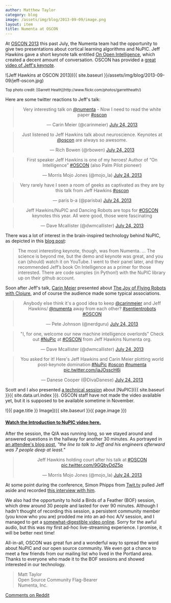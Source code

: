 ```yaml
---
author: Matthew Taylor
category: blog
image: /assets/img/blog/2013-09-09/image.png
layout: item
title: Numenta at OSCON
---
```


At [OSCON 2013](http://www.oscon.com/oscon2013) this past July, the Numenta team
had the opportunity to give two presentations about cortical learning algorithms
and NuPIC. Jeff Hawkins gave a short keynote talk entitled
[On Open Intelligence](http://www.oscon.com/oscon2013/public/schedule/speaker/130998),
which created a decent amount of conversation. OSCON has provided a
[great video of Jeff's keynote](http://www.youtube.com/watch?v=1_eT5bsS4bQ).

![Jeff Hawkins at OSCON 2013]({{ site.baseurl }}/assets/img/blog/2013-09-09/jeff-oscon.jpg)

<small>
  Top photo credit: [Garrett Heath](http://www.flickr.com/photos/garrettheath/)
</small>

Here are some twitter reactions to Jeff's talk:

<div align="center">
  <blockquote class="twitter-tweet"><p>Very interesting talk on <a href="https://twitter.com/numenta">@numenta</a> - Now I need to read the white paper <a href="https://twitter.com/search?q=%23oscon&amp;src=hash">#oscon</a></p>&mdash; Carin Meier (@carinmeier) <a href="https://twitter.com/carinmeier/statuses/360147723686649857">July 24, 2013</a></blockquote>
  <blockquote class="twitter-tweet"><p>Just listened to Jeff Hawkins talk about neuroscience. Keynotes at <a href="https://twitter.com/oscon">@oscon</a> are always so awesome.</p>&mdash; Rich Bowen (@rbowen) <a href="https://twitter.com/rbowen/statuses/360069703735050241">July 24, 2013</a></blockquote>
  <blockquote class="twitter-tweet"><p>First speaker Jeff Hawkins is one of my heroes! Author of “On Intelligence” <a href="https://twitter.com/search?q=%23OSCON&amp;src=hash">#OSCON</a> (also Palm Pilot pioneer)</p>&mdash; Morris Mojo Jones (@mojo_la) <a href="https://twitter.com/mojo_la/statuses/360065646916153344">July 24, 2013</a></blockquote>
  <blockquote class="twitter-tweet"><p>Very rarely have I seen a room of geeks as captivated as they are by this talk from Jeff Hawkins <a href="https://twitter.com/search?q=%23oscon&amp;src=hash">#oscon</a></p>&mdash; paris b-a (@parisba) <a href="https://twitter.com/parisba/statuses/360067093141520384">July 24, 2013</a></blockquote>
  <blockquote class="twitter-tweet"><p>Jeff Hawkins/NuPIC and Dancing Robots are tops for <a href="https://twitter.com/search?q=%23OSCON&amp;src=hash">#OSCON</a> keynotes this year. All were good, those were fascinating</p>&mdash; Dave Mcallister (@dwmcallister) <a href="https://twitter.com/dwmcallister/statuses/360086086329974785">July 24, 2013</a></blockquote>
</div>

There was a lot of interest in the brain-inspired technology behind NuPIC, as
depicted in this
[blog post](http://www.jeffkramer.com/2013/07/29/oscon-2013-the-source-must-flow/):

> The most interesting keynote, though, was from Numenta.  ... The science is
> beyond me, but the demo and keynote was great, and you can (should) watch it
> on YouTube.  I went to their panel later, and they recommended Jeff’s book On
> Intelligence as a primer for those interested.  There are code samples (in
> Python!) with the NuPIC library up on their github account.

Soon after Jeff's talk, [Carin Meier](https://twitter.com/carinmeier) presented
about [The Joy of Flying Robots with Clojure](http://www.oscon.com/oscon2013/public/schedule/detail/29559),
and of course the audience made some typical associations.

<div align="center">
  <blockquote class="twitter-tweet"><p>Anybody else think it&#39;s a good idea to keep <a href="https://twitter.com/carinmeier">@carinmeier</a> and Jeff Hawkins/ <a href="https://twitter.com/numenta">@numenta</a> away from each other? <a href="https://twitter.com/search?q=%23sentientrobots&amp;src=hash">#sentientrobots</a> <a href="https://twitter.com/search?q=%23OSCON&amp;src=hash">#OSCON</a></p>&mdash; Pete Johnson (@nerdguru) <a href="https://twitter.com/nerdguru/statuses/360080540759621633">July 24, 2013</a></blockquote>
  <blockquote class="twitter-tweet"><p>&quot;I, for one, welcome our new machine intelligence overlords&quot; Check out <a href="https://twitter.com/search?q=%23NuPic&amp;src=hash">#NuPic</a> at <a href="https://twitter.com/search?q=%23OSCON&amp;src=hash">#OSCON</a> from Jeff Hawkins Numenta org.</p>&mdash; Dave Mcallister (@dwmcallister) <a href="https://twitter.com/dwmcallister/statuses/360067596302819331">July 24, 2013</a></blockquote>
  <blockquote class="twitter-tweet"><p>You asked for it! Here&#39;s Jeff Hawkins and Carin Meier plotting world post-keynote domination <a href="https://twitter.com/search?q=%23NuPic&amp;src=hash">#NuPic</a> <a href="https://twitter.com/search?q=%23oscon&amp;src=hash">#oscon</a> <a href="https://twitter.com/search?q=%23numenta&amp;src=hash">#numenta</a> <a href="http://t.co/jaJOsscH6j">pic.twitter.com/jaJOsscH6j</a></p>&mdash; Danese Cooper (@DivaDanese) <a href="https://twitter.com/DivaDanese/statuses/360114769719611392">July 24, 2013</a></blockquote>
</div>

Scott and I also presented
[a technical session](http://www.oscon.com/oscon2013/public/schedule/detail/30342)
about [NuPIC]({{ site.baseurl }}{{ site.data.url.index }}). OSCON staff have not
made the video available yet, but it is supposed to be available sometime in
November.

![{{ page.title }} Image]({{ site.baseurl }}{{ page.image }})

#### <a href="http://www.youtube.com/watch?v=5r1vZ1ymrQE" rel="prettyPhoto" title="NuPIC at OSCON 2013">Watch the Introduction to NuPIC video here.</a>

After the session, the Q/A was running long, so we stayed around and answered
questions in the hallway for another 30 minutes. As portrayed in
[an attendee's blog post](http://blog.profitbricks.com/oscon-keynote-day-1-recap/),
*"the line to talk to Jeff and his engineers afterward was 7 people deep at least."*

<div align="center">
  <blockquote class="twitter-tweet"><p>Jeff Hawkins holding court after his talk at <a href="https://twitter.com/search?q=%23OSCON&amp;src=hash">#OSCON</a> <a href="http://t.co/9GQbyDdZ5p">pic.twitter.com/9GQbyDdZ5p</a></p>&mdash; Morris Mojo Jones (@mojo_la) <a href="https://twitter.com/mojo_la/statuses/360150519056044034">July 24, 2013</a></blockquote>
</div>

At some point during the conference, Simon Phipps from
[Twit.tv](http://twit.tv/floss259) pulled Jeff aside and recorded
<a href="http://www.youtube.com/watch?v=V08QmAz9MyI" rel="prettyPhoto" title="Jeff Hawkins at OSCON 2013: FLOSS 259">this interview with him</a>.

We also had the opportunity to hold a Birds of a Feather (BOF) session, which
drew around 30 people and lasted for over 90 minutes. Although I hadn't thought
of recording this session, a persistent community member (you know who you are)
prodded me into an ad-hoc A/V session, and I managed to get a
<a href="http://www.youtube.com/watch?v=Xr2Vtom3TcU" rel="prettyPhoto" title="Intelligent Computing BOF OSCON 2013 with Jeff Hawkins">somewhat-digestible video online</a>.
Sorry for the awful audio, but this was my first ad-hoc live-streaming
experience. I promise, it will be better next time!

All-in-all, OSCON was great fun and a wonderful way to spread the word about
NuPIC and our open source community. We even got a chance to meet a few friends
from our mailing list who lived in the Portland area. Thanks to everyone who
made it to the BOF sessions and showed interested in our technology.

> Matt Taylor <br/>
> Open Source Community Flag-Bearer <br/>
> Numenta, Inc.

[Comments on Reddit](http://www.reddit.com/r/MachineLearning/comments/1m2hi6/numenta_at_oscon/)

<script async="async" src="//platform.twitter.com/widgets.js" charset="utf-8"></script>
